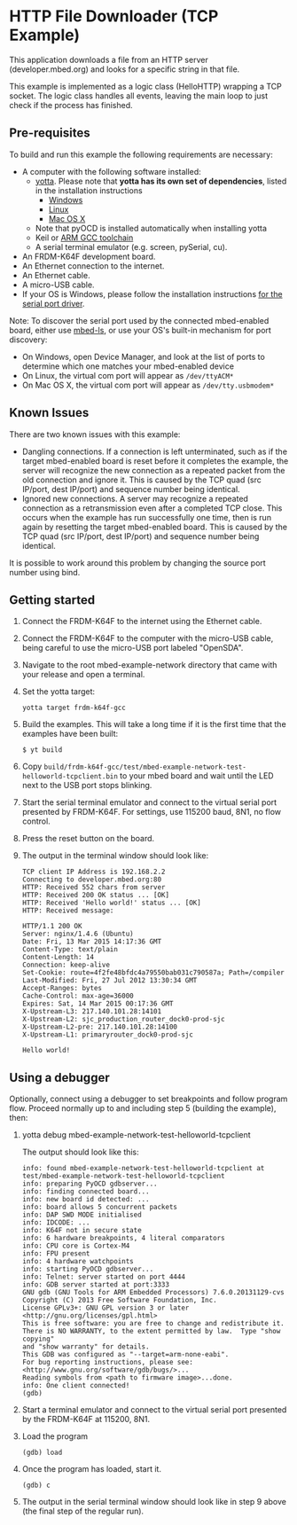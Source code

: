 # HTTP File Downloader (TCP Example)

This application downloads a file from an HTTP server (developer.mbed.org) and looks for a specific string in that file.

This example is implemented as a logic class (HelloHTTP) wrapping a TCP socket. The logic class handles all events, leaving the main loop to just check if the process has finished.

## Pre-requisites

To build and run this example the following requirements are necessary:

* A computer with the following software installed:
    * [yotta](https://github.com/ARMmbed/yotta). Please note that **yotta has its own set of dependencies**, listed in the installation instructions
        * [Windows](http://yottadocs.mbed.com/#installing-on-windows)
        * [Linux](http://yottadocs.mbed.com/#installing-on-osx)
        * [Mac OS X](http://yottadocs.mbed.com/#installing-on-linux)
    * Note that pyOCD is installed automatically when installing yotta
    * Keil or [ARM GCC toolchain](https://launchpad.net/gcc-arm-embedded)
    * A serial terminal emulator (e.g. screen, pySerial, cu).
* An FRDM-K64F development board.
* An Ethernet connection to the internet.
* An Ethernet cable.
* A micro-USB cable.
* If your OS is Windows, please follow the installation instructions [for the serial port driver](https://developer.mbed.org/handbook/Windows-serial-configuration).

Note: To discover the serial port used by the connected mbed-enabled board, either use [mbed-ls](https://github.com/ARMmbed/mbed-ls), or use your OS's built-in mechanism for port discovery:

* On Windows, open Device Manager, and look at the list of ports to determine which one matches your mbed-enabled device
* On Linux, the virtual com port will appear as ```/dev/ttyACM*```
* On Mac OS X, the virtual com port will appear as ```/dev/tty.usbmodem*```

## Known Issues
There are two known issues with this example:
* Dangling connections. If a connection is left unterminated, such as if the target mbed-enabled board is reset before it completes the example, the server will recognize the new connection as a repeated packet from the old connection and ignore it.  This is caused by the TCP quad (src IP/port, dest IP/port) and sequence number being identical.
* Ignored new connections. A server may recognize a repeated connection as a retransmission even after a completed TCP close. This occurs when the example has run successfully one time, then is run again by resetting the target mbed-enabled board. This is caused by the TCP quad (src IP/port, dest IP/port) and sequence number being identical.

It is possible to work around this problem by changing the source port number using bind.

## Getting started

1. Connect the FRDM-K64F to the internet using the Ethernet cable.

2. Connect the FRDM-K64F to the computer with the micro-USB cable, being careful to use the micro-USB port labeled "OpenSDA".

3. Navigate to the root mbed-example-network directory that came with your release and open a terminal.

4. Set the yotta target:

	```
	yotta target frdm-k64f-gcc
	```

5. Build the examples. This will take a long time if it is the first time that the examples have been built:

    ```
    $ yt build
    ```

6. Copy `build/frdm-k64f-gcc/test/mbed-example-network-test-helloworld-tcpclient.bin` to your mbed board and wait until the LED next to the USB port stops blinking.

7. Start the serial terminal emulator and connect to the virtual serial port presented by FRDM-K64F. For settings, use 115200 baud, 8N1, no flow control.

8. Press the reset button on the board.

9. The output in the terminal window should look like:

    ```
    TCP client IP Address is 192.168.2.2
    Connecting to developer.mbed.org:80
    HTTP: Received 552 chars from server
    HTTP: Received 200 OK status ... [OK]
    HTTP: Received 'Hello world!' status ... [OK]
    HTTP: Received message:

    HTTP/1.1 200 OK
    Server: nginx/1.4.6 (Ubuntu)
    Date: Fri, 13 Mar 2015 14:17:36 GMT
    Content-Type: text/plain
    Content-Length: 14
    Connection: keep-alive
    Set-Cookie: route=4f2fe48bfdc4a79550bab031c790587a; Path=/compiler
    Last-Modified: Fri, 27 Jul 2012 13:30:34 GMT
    Accept-Ranges: bytes
    Cache-Control: max-age=36000
    Expires: Sat, 14 Mar 2015 00:17:36 GMT
    X-Upstream-L3: 217.140.101.28:14101
    X-Upstream-L2: sjc_production_router_dock0-prod-sjc
    X-Upstream-L2-pre: 217.140.101.28:14100
    X-Upstream-L1: primaryrouter_dock0-prod-sjc

    Hello world!
    ```
## Using a debugger

Optionally, connect using a debugger to set breakpoints and follow program flow. Proceed normally up to and including step 5 (building the example), then:

1. yotta debug mbed-example-network-test-helloworld-tcpclient

    The output should look like this:

    ```
    info: found mbed-example-network-test-helloworld-tcpclient at test/mbed-example-network-test-helloworld-tcpclient
    info: preparing PyOCD gdbserver...
    info: finding connected board...
    info: new board id detected: ...
    info: board allows 5 concurrent packets
    info: DAP SWD MODE initialised
    info: IDCODE: ...
    info: K64F not in secure state
    info: 6 hardware breakpoints, 4 literal comparators
    info: CPU core is Cortex-M4
    info: FPU present
    info: 4 hardware watchpoints
    info: starting PyOCD gdbserver...
    info: Telnet: server started on port 4444
    info: GDB server started at port:3333
    GNU gdb (GNU Tools for ARM Embedded Processors) 7.6.0.20131129-cvs
    Copyright (C) 2013 Free Software Foundation, Inc.
    License GPLv3+: GNU GPL version 3 or later <http://gnu.org/licenses/gpl.html>
    This is free software: you are free to change and redistribute it.
    There is NO WARRANTY, to the extent permitted by law.  Type "show copying"
    and "show warranty" for details.
    This GDB was configured as "--target=arm-none-eabi".
    For bug reporting instructions, please see:
    <http://www.gnu.org/software/gdb/bugs/>...
    Reading symbols from <path to firmware image>...done.
    info: One client connected!
    (gdb)
    ```

2. Start a terminal emulator and connect to the virtual serial port presented by the FRDM-K64F at 115200, 8N1.

3. Load the program

    ```
    (gdb) load
    ```

4. Once the program has loaded, start it.

    ```
    (gdb) c
    ```

5. The output in the serial terminal window should look like in step 9 above (the final step of the regular run).
